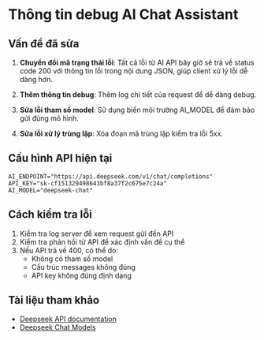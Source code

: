 # Thông tin debug AI Chat Assistant

## Vấn đề đã sửa

1. **Chuyển đổi mã trạng thái lỗi**: Tất cả lỗi từ AI API bây giờ sẽ trả về status code 200 với thông tin lỗi trong nội dung JSON, giúp client xử lý lỗi dễ dàng hơn.

2. **Thêm thông tin debug**: Thêm log chi tiết của request để dễ dàng debug.

3. **Sửa lỗi tham số model**: Sử dụng biến môi trường AI_MODEL để đảm bảo gửi đúng mô hình.

4. **Sửa lỗi xử lý trùng lặp**: Xóa đoạn mã trùng lặp kiểm tra lỗi 5xx.

## Cấu hình API hiện tại

```env
AI_ENDPOINT="https://api.deepseek.com/v1/chat/completions"
API_KEY="sk-cf151329498643bf8a37f2c675e7c24a"
AI_MODEL="deepseek-chat"
```

## Cách kiểm tra lỗi

1. Kiểm tra log server để xem request gửi đến API
2. Kiểm tra phản hồi từ API để xác định vấn đề cụ thể
3. Nếu API trả về 400, có thể do:
   - Không có tham số model
   - Cấu trúc messages không đúng
   - API key không đúng định dạng

## Tài liệu tham khảo

- [Deepseek API documentation](https://platform.deepseek.com/api-reference)
- [Deepseek Chat Models](https://platform.deepseek.com/models)

